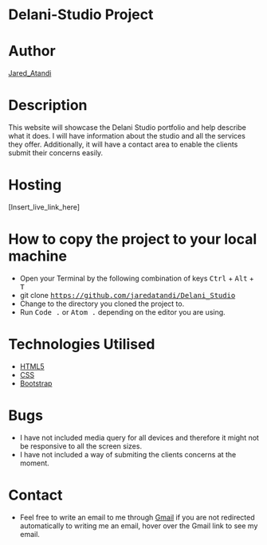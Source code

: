 # Delani-Studio Project #
# Author #
[Jared_Atandi](https://github.com/jaredatandi "My Github page")

# Description #
This website will showcase the Delani Studio portfolio and help describe what it does. I will have information about the studio and all the services they offer. 
Additionally, it will have a contact area to enable the clients submit their concerns easily.

# Hosting #
[Insert_live_link_here]

# How to copy the project to your local machine #
* Open your Terminal by the following combination of keys <kbd>Ctrl</kbd> + <kbd>Alt</kbd> + <kbd>T</kbd>
* git clone <kbd>https://github.com/jaredatandi/Delani_Studio</kbd>
* Change to the directory you cloned the project to.
* Run <kbd>Code .</kbd> or <kbd>Atom .</kbd> depending on the editor you are using.

# Technologies Utilised #
* [HTML5](https://platform.html5.org/)
* [CSS](https://www.w3.org/Style/CSS/Overview.en.html)
* [Bootstrap](https://getbootstrap.com/)
# Bugs #
+ I have not included media query for all devices and therefore it might not be responsive
to all the screen sizes.
+ I have not included a way of submiting the clients concerns at the moment.

# Contact #
+ Feel free to write an email to me through [Gmail](https://mailto:jaredatandi07@gmail.com "jaredatandi07@gmail.com") 
if you are not redirected automatically to writing me an email, hover over the Gmail link to see my email.


